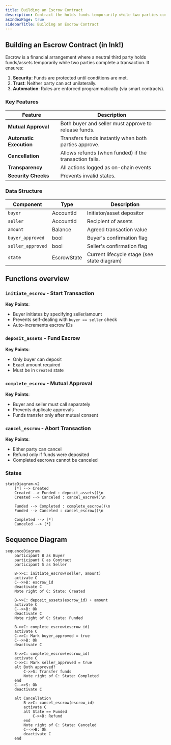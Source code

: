 ```yaml
---
title: Building an Escrow Contract
description: Contract the holds funds temporarily while two parties complete a transaction
asIndexPage: true
sidebarTitle: Building an Escrow Contract
---
```


## Building an Escrow Contract (in Ink!)

Escrow is a financial arrangement where a neutral third party holds funds/assets temporarily while two parties complete a transaction. It ensures:  

1. **Security**: Funds are protected until conditions are met.  
2. **Trust**: Neither party can act unilaterally.  
3. **Automation**: Rules are enforced programmatically (via smart contracts).  

### Key Features

| Feature                 | Description                                            |  
|-------------------------|--------------------------------------------------------|  
| **Mutual Approval**     | Both buyer and seller must approve to release funds.   |  
| **Automatic Execution** | Transfers funds instantly when both parties approve.   |  
| **Cancellation**        | Allows refunds (when funded) if the transaction fails. |  
| **Transparency**        | All actions logged as on-chain events                  |  
| **Security Checks**     | Prevents invalid states.                               |  

### Data Structure

| Component          | Type         | Description                                  |
|---------------------|--------------|----------------------------------------------|
| `buyer`            | AccountId    | Initiator/asset depositor                    |
| `seller`           | AccountId    | Recipient of assets                          |
| `amount`           | Balance      | Agreed transaction value                     |
| `buyer_approved`   | bool         | Buyer's confirmation flag                    |
| `seller_approved`  | bool         | Seller's confirmation flag                   |
| `state`            | EscrowState  | Current lifecycle stage (see state diagram)   |

## Functions overview

### `initiate_escrow` - Start Transaction

**Key Points**:

- Buyer initiates by specifying seller/amount
- Prevents self-dealing with `buyer == seller` check
- Auto-increments escrow IDs

### `deposit_assets` - Fund Escrow

**Key Points**:

- Only buyer can deposit
- Exact amount required
- Must be in `Created` state

### `complete_escrow` - Mutual Approval

**Key Points**:

- Buyer and seller must call separately
- Prevents duplicate approvals
- Funds transfer only after mutual consent

### `cancel_escrow` - Abort Transaction

**Key Points**:

- Either party can cancel
- Refund only if funds were deposited
- Completed escrows cannot be canceled

### States

```mermaid
stateDiagram-v2
    [*] --> Created
    Created --> Funded : deposit_assets()\n
    Created --> Canceled : cancel_escrow()\n
    
    Funded --> Completed : complete_escrow()\n
    Funded --> Canceled : cancel_escrow()\n
    
    Completed --> [*]
    Canceled --> [*]
```

## Sequence Diagram

```mermaid
sequenceDiagram
    participant B as Buyer
    participant C as Contract
    participant S as Seller

    B->>C: initiate_escrow(seller, amount)
    activate C
    C-->>B: escrow_id
    deactivate C
    Note right of C: State: Created

    B->>C: deposit_assets(escrow_id) + amount
    activate C
    C-->>B: Ok
    deactivate C
    Note right of C: State: Funded

    B->>C: complete_escrow(escrow_id)
    activate C
    C->>C: Mark buyer_approved = true
    C-->>B: Ok
    deactivate C

    S->>C: complete_escrow(escrow_id)
    activate C
    C->>C: Mark seller_approved = true
    alt Both approved?
        C->>S: Transfer funds
        Note right of C: State: Completed
    end
    C-->>S: Ok
    deactivate C

    alt Cancellation
        B->>C: cancel_escrow(escrow_id)
        activate C
        alt State == Funded
            C->>B: Refund
        end
        Note right of C: State: Canceled
        C-->>B: Ok
        deactivate C
    end
```
